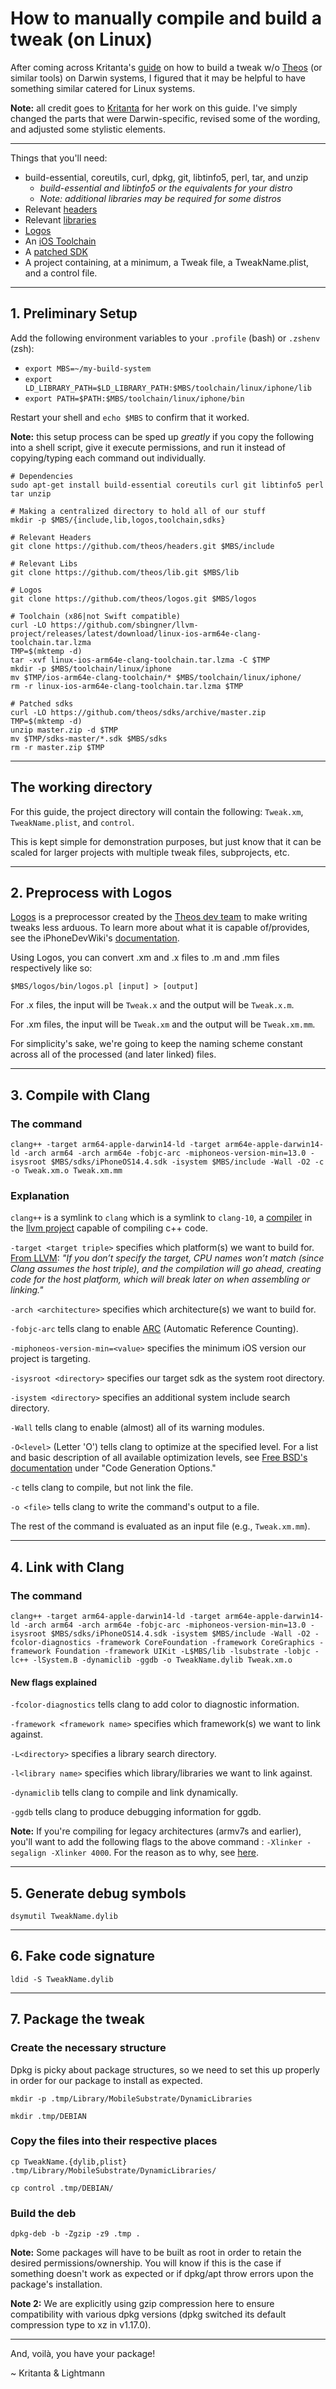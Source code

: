 # How to manually compile and build a tweak (on Linux)
After coming across Kritanta's [guide](https://github.com/KritantaDev/Guides/blob/master/TweakWithoutTheos.md) on how to build a tweak w/o [Theos](https://github.com/theos/theos) (or similar tools) on Darwin systems, I figured that it may be helpful to have something similar catered for Linux systems.

**Note:** all credit goes to [Kritanta](https://twitter.com/arm64e) for her work on this guide. I've simply changed the parts that were Darwin-specific, revised some of the wording, and adjusted some stylistic elements.

---

Things that you'll need:
* build-essential, coreutils, curl, dpkg, git, libtinfo5, perl, tar, and unzip
  * *build-essential and libtinfo5 or the equivalents for your distro*
  * *Note: additional libraries may be required for some distros*
* Relevant [headers](https://github.com/theos/headers)
* Relevant [libraries](https://github.com/theos/lib)
* [Logos](https://github.com/theos/logos)
* An [iOS Toolchain](https://github.com/sbingner/llvm-project)
* A [patched SDK](https://github.com/theos/sdks)
* A project containing, at a minimum, a Tweak file, a TweakName.plist, and a control file.

---

## 1. Preliminary Setup

Add the following environment variables to your `.profile` (bash) or `.zshenv` (zsh):
* `export MBS=~/my-build-system`
* `export LD_LIBRARY_PATH=$LD_LIBRARY_PATH:$MBS/toolchain/linux/iphone/lib`
* `export PATH=$PATH:$MBS/toolchain/linux/iphone/bin`

Restart your shell and `echo $MBS` to confirm that it worked.

**Note:** this setup process can be sped up *greatly* if you copy the following into a shell script, give it execute permissions, and run it instead of copying/typing each command out individually.

    # Dependencies
    sudo apt-get install build-essential coreutils curl git libtinfo5 perl tar unzip

    # Making a centralized directory to hold all of our stuff
    mkdir -p $MBS/{include,lib,logos,toolchain,sdks}

    # Relevant Headers
    git clone https://github.com/theos/headers.git $MBS/include

    # Relevant Libs
    git clone https://github.com/theos/lib.git $MBS/lib

    # Logos
    git clone https://github.com/theos/logos.git $MBS/logos

    # Toolchain (x86|not Swift compatible)
    curl -LO https://github.com/sbingner/llvm-project/releases/latest/download/linux-ios-arm64e-clang-toolchain.tar.lzma
    TMP=$(mktemp -d)
    tar -xvf linux-ios-arm64e-clang-toolchain.tar.lzma -C $TMP
    mkdir -p $MBS/toolchain/linux/iphone
    mv $TMP/ios-arm64e-clang-toolchain/* $MBS/toolchain/linux/iphone/
    rm -r linux-ios-arm64e-clang-toolchain.tar.lzma $TMP

    # Patched sdks
    curl -LO https://github.com/theos/sdks/archive/master.zip
    TMP=$(mktemp -d)
    unzip master.zip -d $TMP
    mv $TMP/sdks-master/*.sdk $MBS/sdks
    rm -r master.zip $TMP

---

## The working directory
For this guide, the project directory will contain the following: `Tweak.xm`, `TweakName.plist`, and `control`.

This is kept simple for demonstration purposes, but just know that it can be scaled for larger projects with multiple tweak files, subprojects, etc.

---

## 2. Preprocess with Logos
[Logos](https://github.com/theos/logos) is a preprocessor created by the [Theos dev team](https://theos.dev/) to make writing tweaks less arduous. To learn more about what it is capable of/provides, see the iPhoneDevWiki's [documentation](https://iphonedev.wiki/index.php/Logos).

Using Logos, you can convert .xm and .x files to .m and .mm files respectively like so:

`$MBS/logos/bin/logos.pl [input] > [output]`

For .x files, the input will be `Tweak.x` and the output will be `Tweak.x.m`.

For .xm files, the input will be `Tweak.xm` and the output will be `Tweak.xm.mm`.

For simplicity's sake, we're going to keep the naming scheme constant across all of the processed (and later linked) files.

---

## 3. Compile with Clang
### The command
`clang++ -target arm64-apple-darwin14-ld -target arm64e-apple-darwin14-ld -arch arm64 -arch arm64e -fobjc-arc -miphoneos-version-min=13.0 -isysroot $MBS/sdks/iPhoneOS14.4.sdk -isystem $MBS/include -Wall -O2 -c -o Tweak.xm.o Tweak.xm.mm`

### Explanation
`clang++` is a symlink to `clang` which is a symlink to `clang-10`, a [compiler](https://releases.llvm.org/10.0.0/tools/clang/docs/index.html#using-clang-as-a-compiler) in the [llvm project](https://github.com/llvm/llvm-project#readme) capable of compiling c++ code.

`-target <target triple>` specifies which platform(s) we want to build for. [From LLVM](https://releases.llvm.org/10.0.0/tools/clang/docs/CrossCompilation.html#target-triple): *"If you don’t specify the target, CPU names won’t match (since Clang assumes the host triple), and the compilation will go ahead, creating code for the host platform, which will break later on when assembling or linking."*

`-arch <architecture>` specifies which architecture(s) we want to build for.

`-fobjc-arc` tells clang to enable [ARC](https://clang.llvm.org/docs/AutomaticReferenceCounting.html#general) (Automatic Reference Counting).

`-miphoneos-version-min=<value>` specifies the minimum iOS version our project is targeting.

`-isysroot <directory>` specifies our target sdk as the system root directory.

`-isystem <directory>` specifies an additional system include search directory.

`-Wall` tells clang to enable (almost) all of its warning modules.

`-O<level>` (Letter 'O') tells clang to optimize at the specified level. For a list and basic description of all available optimization levels, see [Free BSD's documentation](https://www.freebsd.org/cgi/man.cgi?query=clang++&sektion=1&manpath=FreeBSD+10.0-RELEASE) under "Code Generation Options."

`-c` tells clang to compile, but not link the file.

`-o <file>` tells clang to write the command's output to a file.

The rest of the command is evaluated as an input file (e.g., `Tweak.xm.mm`).

---

## 4. Link with Clang
### The command
`clang++ -target arm64-apple-darwin14-ld -target arm64e-apple-darwin14-ld -arch arm64 -arch arm64e -fobjc-arc -miphoneos-version-min=13.0 -isysroot $MBS/sdks/iPhoneOS14.4.sdk -isystem $MBS/include -Wall -O2 -fcolor-diagnostics -framework CoreFoundation -framework CoreGraphics -framework Foundation -framework UIKit -L$MBS/lib -lsubstrate -lobjc -lc++ -lSystem.B -dynamiclib -ggdb -o TweakName.dylib Tweak.xm.o`

#### New flags explained
`-fcolor-diagnostics` tells clang to add color to diagnostic information.

`-framework <framework name>` specifies which framework(s) we want to link against.

`-L<directory>` specifies a library search directory.

`-l<library name>` specifies which library/libraries we want to link against.

`-dynamiclib` tells clang to compile and link dynamically.

`-ggdb` tells clang to produce debugging information for ggdb.

**Note:** If you're compiling for legacy architectures (armv7s and earlier), you'll want to add the following flags to the above command : `-Xlinker -segalign -Xlinker 4000`. For the reason as to why, see [here](https://github.com/theos/theos/blob/1e1c91ba1ff6dc63012fc3deed870787f4c402e5/makefiles/targets/_common/iphone.mk#L81).

---

## 5. Generate debug symbols
`dsymutil TweakName.dylib`

---

## 6. Fake code signature
`ldid -S TweakName.dylib`

---

## 7. Package the tweak
### Create the necessary structure
Dpkg is picky about package structures, so we need to set this up properly in order for our package to install as expected.

`mkdir -p .tmp/Library/MobileSubstrate/DynamicLibraries`

`mkdir .tmp/DEBIAN`

### Copy the files into their respective places
`cp TweakName.{dylib,plist} .tmp/Library/MobileSubstrate/DynamicLibraries/`

`cp control .tmp/DEBIAN/`

### Build the deb
`dpkg-deb -b -Zgzip -z9 .tmp .`

**Note:** Some packages will have to be built as root in order to retain the desired permissions/ownership. You will know if this is the case if something doesn't work as expected or if dpkg/apt throw errors upon the package's installation.

**Note 2:** We are explicitly using gzip compression here to ensure compatibility with various dpkg versions (dpkg switched its default compression type to xz in v1.17.0).

---

And, voilà, you have your package!

~ Kritanta & Lightmann
